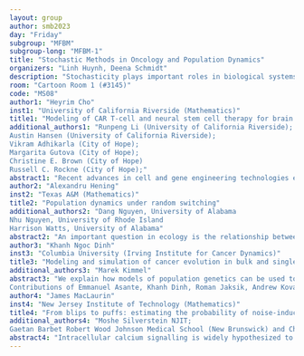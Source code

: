 ```yaml
---
layout: group
author: smb2023
day: "Friday"
subgroup: "MFBM"
subgroup-long: "MFBM-1"
title: "Stochastic Methods in Oncology and Population Dynamics"
organizers: "Linh Huynh, Deena Schmidt"
description: "Stochasticity plays important roles in biological systems. This session brings together a diverse group of researchers to showcase the roles of stochastic fluctuations and methods for stochastic dynamics in various contexts of oncology and population dynamics, taking different types of stochasticity (e.g. demographic, environmental) and scales into consideration."
room: "Cartoon Room 1 (#3145)"
code: "MS08"
author1: "Heyrim Cho"
inst1: "University of California Riverside (Mathematics)"
title1: "Modeling of CAR T-cell and neural stem cell therapy for brain cancer"
additional_authors1: "Runpeng Li (University of California Riverside); 
Austin Hansen (University of California Riverside); 
Vikram Adhikarla (City of Hope); 
Margarita Gutova (City of Hope); 
Christine E. Brown (City of Hope) 
Russell C. Rockne (City of Hope);"
abstract1: "Recent advances in cell and gene engineering technologies enabled a variety of cell based treatments to be used as part of a treatment for a variety of diseases and conditions. Many different types of cells are available to be transplanted to replace or repair damaged tissue and/or cells. In this talk, I will discuss chimeric antigen receptor (CAR) T-cell therapy and neural stem cell (NSC) therapy for brain diseases, and the potential of how mathematical models can help increase the treatment efficacy. A hybrid stochastic agent based and partial differential equation model of CAR T-cell therapy is developed to understand the effect of timing in a combination treatment for heterogeneous brain cancer. Similarly, a hybrid model of NSC treatment is developed to study the effect of injection location and to predict its migration path. I will also present results using ordinary differential equation models on better understanding of the cellular dynamics in a population level."
author2: "Alexandru Hening"
inst2: "Texas A&M (Mathematics)"
title2: "Population dynamics under random switching"
additional_authors2: "Dang Nguyen, University of Alabama
Nhu Nguyen, University of Rhode Island
Harrison Watts, University of Alabama"
abstract2: "An important question in ecology is the relationship between the coexistence of species and environmental fluctuations. A natural way to model environmental fluctuations is to use stochastic differential equations (SDE) or piecewise deterministic Markov processes (PDMP). In a PDMP, the environment switches between a fixed finite number of states to each of which we associate an ordinary differential equation (ODE). In each state the dynamics is given by the flow of its associated ODE. After a random time, the environment switches to a different state, and the dynamics is governed by the ODE associated to the new state. I will look at two and three species examples of SDE and PDMP and explain how the randomness can lead to some very interesting and counterintuitive behavior."
author3: "Khanh Ngoc Dinh"
inst3: "Columbia University (Irving Institute for Cancer Dynamics)"
title3: "Modeling and simulation of cancer evolution in bulk and single-cell DNA-sequencing data"
additional_authors3: "Marek Kimmel"
abstract3: "We explain how models of population genetics can be used to provide quantitative inference of clonal evolution of cancer. The talk has two parts. Part 1 is devoted to the definition and mathematical properties of the Site Frequency Spectrum (SFS), one of the commonly used characteristics of cell populations undergoing growth and mutation. We explore the basic consistency of the approaches based on Wright-Fisher or Moran coalescents versus those based on birth-death processes. This provides building blocks for Part 2, which introduces the heuristic estimation equations, which employ the observable characteristics of the SFS, and allow an exact solution providing estimates of the growth and mutation rates and origin times of the clones. Examples based on simulations and available tumor data are presented. Accuracy of the estimates and their possible applications are discussed.
Contributions of Emmanuel Asante, Khanh Dinh, Roman Jaksik, Andrew Koval, Paweł Kuś, and Simon Tavaré are acknowledged."
author4: "James MacLaurin"
inst4: "New Jersey Institute of Technology (Mathematics)"
title4: "From blips to puffs: estimating the probability of noise-induced calcium waves"
additional_authors4: "Moshe Silverstein NJIT;
Gaetan Barbet Robert Wood Johnson Medical School (New Brunswick) and Child Health Institute of New Jersey"
abstract4: "Intracellular calcium signalling is widely hypothesized to be a stochastic phenomenon that bridges scales. Microscopic calcium channels open and close stochastically, producing small blips in the local calcium concentration. If enough of them open, then the local elevation in calcium concentration can be sufficient to initiate a cell-wide calcium wave or 'puff'. We estimate the probability / frequency of calcium puffs using the theory of Large Deviations: this theory facilitates accurate estimates for the most probable way that numerous microscopic channels (coupled by the concentration of calcium and other signalling molecules) can organize to produce a cell-wide puff."
---
```

